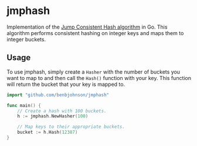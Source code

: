 jmphash
=======

Implementation of the [Jump Consistent Hash algorithm](http://arxiv.org/pdf/1406.2294v1.pdf) in Go.
This algorithm performs consistent hashing on integer keys and maps them
to integer buckets.


## Usage

To use jmphash, simply create a `Hasher` with the number of buckets you want
to map to and then call the `Hash()` function with your key. This function
will return the bucket that your key is mapped to.

```go
import "github.com/benbjohnson/jmphash"

func main() {
	// Create a hash with 100 buckets.
	h := jmphash.NewHasher(100)

	// Map keys to their appropriate buckets.
	bucket := h.Hash(12387)
}
```

